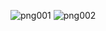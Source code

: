 ![png001](https://github.com/Ajayp111/Ajay-task/assets/126410871/19d65723-0fc4-4a39-86e1-527894045712)
![png002](https://github.com/Ajayp111/Ajay-task/assets/126410871/f4d973f7-8ee6-4fd6-b8db-05321077df7c)
